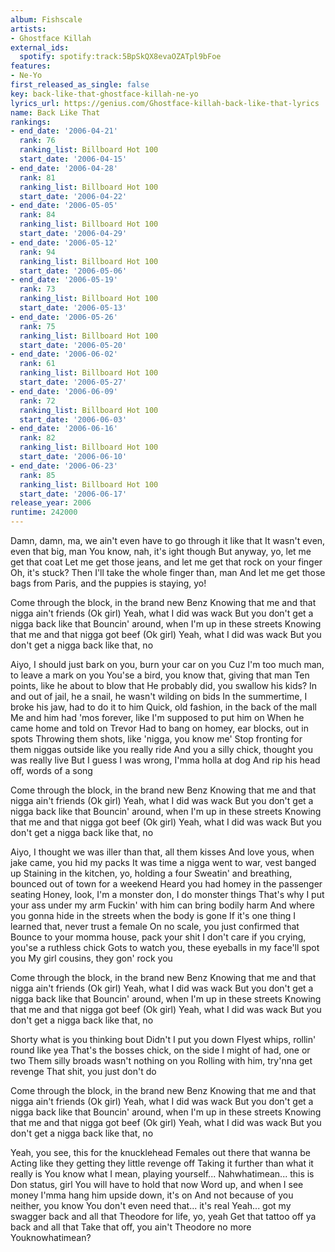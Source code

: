 ```yaml
---
album: Fishscale
artists:
- Ghostface Killah
external_ids:
  spotify: spotify:track:5BpSkQX8evaOZATpl9bFoe
features:
- Ne-Yo
first_released_as_single: false
key: back-like-that-ghostface-killah-ne-yo
lyrics_url: https://genius.com/Ghostface-killah-back-like-that-lyrics
name: Back Like That
rankings:
- end_date: '2006-04-21'
  rank: 76
  ranking_list: Billboard Hot 100
  start_date: '2006-04-15'
- end_date: '2006-04-28'
  rank: 81
  ranking_list: Billboard Hot 100
  start_date: '2006-04-22'
- end_date: '2006-05-05'
  rank: 84
  ranking_list: Billboard Hot 100
  start_date: '2006-04-29'
- end_date: '2006-05-12'
  rank: 94
  ranking_list: Billboard Hot 100
  start_date: '2006-05-06'
- end_date: '2006-05-19'
  rank: 73
  ranking_list: Billboard Hot 100
  start_date: '2006-05-13'
- end_date: '2006-05-26'
  rank: 75
  ranking_list: Billboard Hot 100
  start_date: '2006-05-20'
- end_date: '2006-06-02'
  rank: 61
  ranking_list: Billboard Hot 100
  start_date: '2006-05-27'
- end_date: '2006-06-09'
  rank: 72
  ranking_list: Billboard Hot 100
  start_date: '2006-06-03'
- end_date: '2006-06-16'
  rank: 82
  ranking_list: Billboard Hot 100
  start_date: '2006-06-10'
- end_date: '2006-06-23'
  rank: 85
  ranking_list: Billboard Hot 100
  start_date: '2006-06-17'
release_year: 2006
runtime: 242000
---
```

Damn, damn, ma, we ain't even have to go through it like that
It wasn't even, even that big, man
You know, nah, it's ight though
But anyway, yo, let me get that coat
Let me get those jeans, and let me get that rock on your finger
Oh, it's stuck? Then I'll take the whole finger than, man
And let me get those bags from Paris, and the puppies is staying, yo!


Come through the block, in the brand new Benz
Knowing that me and that nigga ain't friends
(Ok girl) Yeah, what I did was wack
But you don't get a nigga back like that
Bouncin' around, when I'm up in these streets
Knowing that me and that nigga got beef
(Ok girl) Yeah, what I did was wack
But you don't get a nigga back like that, no


Aiyo, I should just bark on you, burn your car on you
Cuz I'm too much man, to leave a mark on you
You'se a bird, you know that, giving that man
Ten points, like he about to blow that
He probably did, you swallow his kids?
In and out of jail, he a snail, he wasn't wilding on bids
In the summertime, I broke his jaw, had to do it to him
Quick, old fashion, in the back of the mall
Me and him had 'mos forever, like I'm supposed to put him on
When he came home and told on Trevor
Had to bang on homey, ear blocks, out in spots
Throwing them shots, like 'nigga, you know me'
Stop fronting for them niggas outside like you really ride
And you a silly chick, thought you was really live
But I guess I was wrong, I'mma holla at dog
And rip his head off, words of a song


Come through the block, in the brand new Benz
Knowing that me and that nigga ain't friends
(Ok girl) Yeah, what I did was wack
But you don't get a nigga back like that
Bouncin' around, when I'm up in these streets
Knowing that me and that nigga got beef
(Ok girl) Yeah, what I did was wack
But you don't get a nigga back like that, no


Aiyo, I thought we was iller than that, all them kisses
And love yous, when jake came, you hid my packs
It was time a nigga went to war, vest banged up
Staining in the kitchen, yo, holding a four
Sweatin' and breathing, bounced out of town for a weekend
Heard you had homey in the passenger seating
Honey, look, I'm a monster don, I do monster things
That's why I put your ass under my arm
Fuckin' with him can bring bodily harm
And where you gonna hide in the streets when the body is gone
If it's one thing I learned that, never trust a female
On no scale, you just confirmed that
Bounce to your momma house, pack your shit
I don't care if you crying, you'se a ruthless chick
Gots to watch you, these eyeballs in my face'll spot you
My girl cousins, they gon' rock you


Come through the block, in the brand new Benz
Knowing that me and that nigga ain't friends
(Ok girl) Yeah, what I did was wack
But you don't get a nigga back like that
Bouncin' around, when I'm up in these streets
Knowing that me and that nigga got beef
(Ok girl) Yeah, what I did was wack
But you don't get a nigga back like that, no


Shorty what is you thinking bout
Didn't I put you down
Flyest whips, rollin' round like yea
That's the bosses chick, on the side
I might of had, one or two
Them silly broads wasn't nothing on you
Rolling with him, try'nna get revenge
That shit, you just don't do


Come through the block, in the brand new Benz
Knowing that me and that nigga ain't friends
(Ok girl) Yeah, what I did was wack
But you don't get a nigga back like that
Bouncin' around, when I'm up in these streets
Knowing that me and that nigga got beef
(Ok girl) Yeah, what I did was wack
But you don't get a nigga back like that, no


Yeah, you see, this for the knucklehead
Females out there that wanna be
Acting like they getting they little revenge off
Taking it further than what it really is
You know what I mean, playing yourself...
Nahwhatimean... this is Don status, girl
You will have to hold that now
Word up, and when I see money
I'mma hang him upside down, it's on
And not because of you neither, you know
You don't even need that... it's real
Yeah... got my swagger back and all that
Theodore for life, yo, yeah
Get that tattoo off ya back and all that
Take that off, you ain't Theodore no more
Youknowhatimean?
